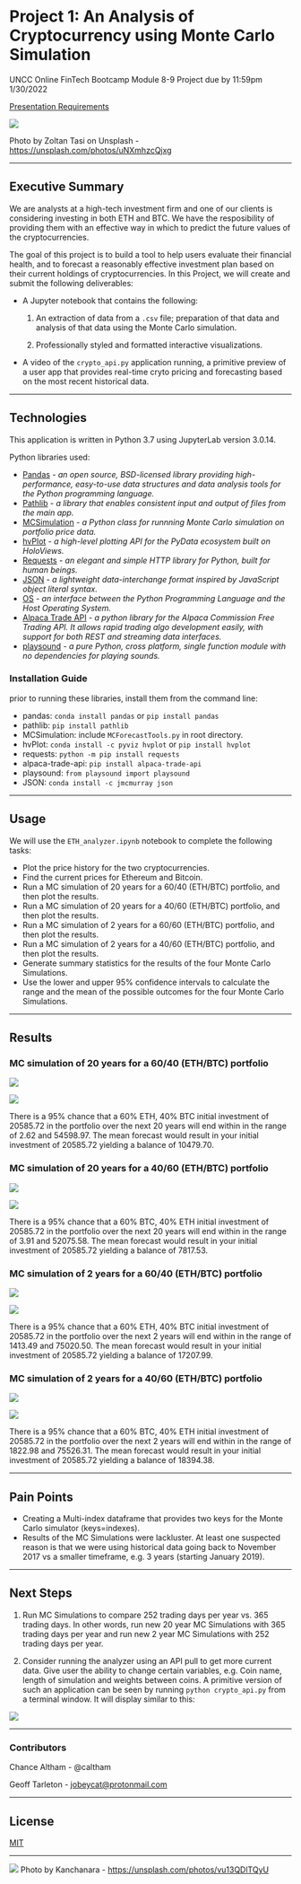# Project 1: An Analysis of Cryptocurrency using Monte Carlo Simulation
UNCC Online FinTech Bootcamp Module 8-9 Project due by 11:59pm 1/30/2022


[Presentation Requirements](https://courses.bootcampspot.com/courses/980/pages/9-dot-9-4-presentation-requirements?module_item_id=377500)

![](Images/Zoltan_Tasi_on_Unsplash.jpeg)

Photo by Zoltan Tasi on Unsplash - https://unsplash.com/photos/uNXmhzcQjxg

---

## Executive Summary

We are analysts at a high-tech investment firm and one of our clients is considering investing in both ETH and BTC. We have the resposibility of providing them with an effective way in which to predict the future values of the cryptocurrencies.

The goal of this project is to build a tool to help users evaluate their financial health, and to forecast a reasonably effective investment plan based on their current holdings of cryptocurrencies. In this Project, we will create and submit the following deliverables:

 - A Jupyter notebook that contains the following:

    1. An extraction of data from a `.csv` file; preparation of that data and analysis of that data using the Monte Carlo simulation.

    2. Professionally styled and formatted interactive visualizations.

 - A video of the `crypto_api.py` application running, a primitive preview of a user app that provides real-time cryto pricing and forecasting based on the most recent historical data.

---

## Technologies

This application is written in Python 3.7 using JupyterLab version 3.0.14.

Python libraries used:

 - [Pandas](https://pandas.pydata.org/pandas-docs/stable/) - *an open source, BSD-licensed library providing high-performance, easy-to-use data structures and data analysis tools for the Python programming language.*
 - [Pathlib](https://docs.python.org/3.7/library/pathlib.html) - *a library that enables consistent input and output of files from the main app.*
 - [MCSimulation](MCForeCastTools.py) - *a Python class for runnning Monte Carlo simulation on portfolio price data.*
 - [hvPlot](https://hvplot.holoviz.org/user_guide/Introduction.html) - *a high-level plotting API for the PyData ecosystem built on HoloViews.*
 - [Requests](https://docs.python-requests.org/en/master/) - *an elegant and simple HTTP library for Python, built for human beings.*
 - [JSON](https://www.json.org/json-en.html) - *a lightweight data-interchange format inspired by JavaScript object literal syntax.*
 - [OS](https://www.educba.com/python-os-module/) - *an interface between the Python Programming Language and the Host Operating System.*
 - [Alpaca Trade API](https://pypi.org/project/alpaca-trade-api/) - *a python library for the Alpaca Commission Free Trading API. It allows rapid trading algo development easily, with support for both REST and streaming data interfaces.*
  - [playsound](https://pypi.org/project/playsound/) - *a pure Python, cross platform, single function module with no dependencies for playing sounds.*


### Installation Guide

prior to running these libraries, install them from the command line:
  - pandas: `conda install pandas` or `pip install pandas`  
  - pathlib: `pip install pathlib`
  - MCSimulation: include `MCForecastTools.py` in root directory.
  - hvPlot: `conda install -c pyviz hvplot` or `pip install hvplot`
  - requests: `python -m pip install requests`
  - alpaca-trade-api: `pip install alpaca-trade-api`
  - playsound: `from playsound import playsound`
  - JSON: `conda install -c jmcmurray json`
  

---

## Usage

We will use the `ETH_analyzer.ipynb` notebook to complete the following tasks:
  - Plot the price history for the two cryptocurrencies.
  - Find the current prices for Ethereum and Bitcoin.
  - Run a MC simulation of 20 years for a 60/40 (ETH/BTC) portfolio, and then plot the results.
  - Run a MC simulation of 20 years for a 40/60 (ETH/BTC) portfolio, and then plot the results.
  - Run a MC simulation of 2 years for a 60/60 (ETH/BTC) portfolio, and then plot the results.
  - Run a MC simulation of 2 years for a 40/60 (ETH/BTC) portfolio, and then plot the results.
  - Generate summary statistics for the results of the four Monte Carlo Simulations.
  - Use the lower and upper 95% confidence intervals to calculate the range and the mean of the possible outcomes for the four Monte Carlo Simulations.
 

---

## Results

### MC simulation of 20 years for a 60/40 (ETH/BTC) portfolio

![](Images/MC_sim_line_plot.png)

![](Images/MC_sim_dist_plot.png)

There is a 95% chance that a 60% ETH, 40% BTC initial investment of 20585.72 in the portfolio over the next 20 years will end within in the range of  2.62 and  54598.97.
The mean forecast would result in your initial investment of 20585.72 yielding a balance of  10479.70.


### MC simulation of 20 years for a 40/60 (ETH/BTC) portfolio

![](Images/MC_sim_line_plot_2.png)

![](Images/MC_sim_dist_plot_2.png)

There is a 95% chance that a 60% BTC, 40% ETH initial investment of 20585.72 in the portfolio over the next 20 years will end within in the range of  3.91 and  52075.58.
The mean forecast would result in your initial investment of 20585.72 yielding a balance of  7817.53.


### MC simulation of 2 years for a 60/40 (ETH/BTC) portfolio

![](Images/MC_sim_line_plot_two_year.png)

![](Images/MC_sim_dist_plot_two_year.png)

There is a 95% chance that a 60% ETH, 40% BTC initial investment of 20585.72 in the portfolio over the next 2 years will end within in the range of  1413.49 and 75020.50.
The mean forecast would result in your initial investment of 20585.72 yielding a balance of  17207.99.


### MC simulation of 2 years for a 40/60 (ETH/BTC) portfolio

![](Images/MC_sim_line_plot_two_year_2.png)

![](Images/MC_sim_dist_plot_two_year_2.png)

There is a 95% chance that a 60% BTC, 40% ETH initial investment of 20585.72 in the portfolio over the next 2 years will end within in the range of  1822.98 and  75526.31.
The mean forecast would result in your initial investment of 20585.72 yielding a balance of  18394.38.

---

## Pain Points

 - Creating a Multi-index dataframe that provides two keys for the Monte Carlo simulator (keys=indexes).
 - Results of the MC Simulations were lackluster. At least one suspected reason is that we were using historical data going back to November 2017 vs a smaller timeframe, e.g. 3 years (starting January 2019).


---

## Next Steps

1. Run MC Simulations to compare 252 trading days per year vs. 365 trading days. In other words, run new 20 year MC Simulations with 365 trading days per year and run new 2 year MC Simulations with 252 trading days per year.

2. Consider running the analyzer using an API pull to get more current data. Give user the ability to change certain variables, e.g. Coin name, length of simulation and weights between coins. A primitive version of such an application can be seen by running `python crypto_api.py` from a terminal window. It will display similar to this:

![](Images/crypto_api.gif)

 
---
 
### Contributors

Chance Altham - @caltham

Geoff Tarleton - jobeycat@protonmail.com

---

## License

[MIT](LICENSE)

---

![](Images/kanchanara-vu13QDlTQyU-unsplash.jpg)
Photo by Kanchanara - https://unsplash.com/photos/vu13QDlTQyU